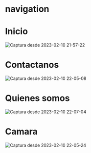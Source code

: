 # navigation

# Inicio<br>
![Captura desde 2023-02-10 21-57-22](https://user-images.githubusercontent.com/67657380/218238317-637ef9d5-36bd-4e55-8fc3-873651dbb1bc.png)
<br>
# Contactanos<br>
![Captura desde 2023-02-10 22-05-08](https://user-images.githubusercontent.com/67657380/218238321-af4d5bc4-d463-42b5-b141-94c193d59caf.png)<br>
# Quienes somos<br>
![Captura desde 2023-02-10 22-07-04](https://user-images.githubusercontent.com/67657380/218238351-7bcdeb11-95ee-4f55-9461-be90da19a008.png)<br>
# Camara<br>
![Captura desde 2023-02-10 22-05-24](https://user-images.githubusercontent.com/67657380/218238326-251d8359-5c33-4093-a9f5-30588d16563a.png)<br>
